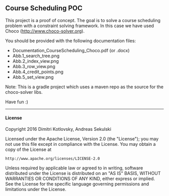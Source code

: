 ## Course Scheduling POC
This project is a proof of concept. The goal is to solve a course scheduling problem with a constraint solving
framework. In this case we have used Choco (http://www.choco-solver.org).

You should be provided with the following documentation files:

* Documentation_CourseScheduling_Choco.pdf (or .docx)
* Abb.1_search_tree.png
* Abb.2_index_view.png
* Abb.3_row_view.png
* Abb.4_credit_points.png
* Abb.5_set_view.png

Note: This is a gradle project which uses a maven repo as the source for the choco-solver libs.

Have fun :)

---

#### License
Copyright 2016 Dimitri Kotlovsky, Andreas Sekulski

Licensed under the Apache License, Version 2.0 (the "License");
you may not use this file except in compliance with the License.
You may obtain a copy of the License at

    http://www.apache.org/licenses/LICENSE-2.0

Unless required by applicable law or agreed to in writing, software
distributed under the License is distributed on an "AS IS" BASIS,
WITHOUT WARRANTIES OR CONDITIONS OF ANY KIND, either express or implied.
See the License for the specific language governing permissions and
limitations under the License.
